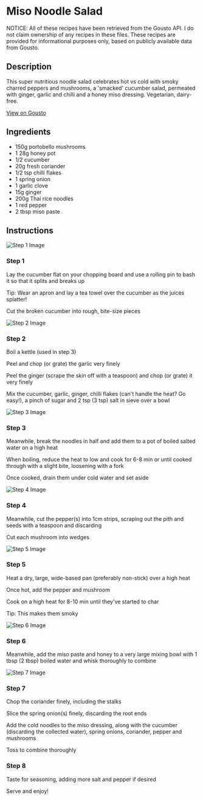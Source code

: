 # Miso Noodle Salad

NOTICE: All of these recipes have been retrieved from the Gousto API. I do not claim ownership of any recipes in these files. These recipes are provided for informational purposes only, based on publicly available data from Gousto.

## Description

This super nutritious noodle salad celebrates hot vs cold with smoky charred peppers and mushrooms, a 'smacked' cucumber salad, permeated with ginger, garlic and chilli and a honey miso dressing. Vegetarian, dairy-free.

[View on Gousto](https://www.gousto.co.uk/recipes/cookbook/miso-noodle-salad)

## Ingredients

- 150g portobello mushrooms
- 1 28g honey pot 
- 1/2 cucumber
- 20g fresh coriander
- 1/2 tsp chilli flakes
- 1 spring onion
- 1 garlic clove
- 15g ginger
- 200g Thai rice noodles
- 1 red pepper
- 2 tbsp miso paste

## Instructions

![Step 1 Image](https://production-media.gousto.co.uk/cms/recipe-step-image/466.-step-1-x200.jpg)

### Step 1

Lay the cucumber flat on your chopping board and use a rolling pin to bash it so that it splits and breaks up


Tip: Wear an apron and lay a tea towel over the cucumber as the juices splatter!


Cut the broken cucumber into rough, bite-size pieces

![Step 2 Image](https://production-media.gousto.co.uk/cms/recipe-step-image/466.-step-2-x200.jpg)

### Step 2

Boil a kettle (used in step 3)


Peel and chop (or grate) the garlic very finely


Peel the ginger (scrape the skin off with a teaspoon) and chop (or grate) it very finely


Mix the cucumber, garlic, ginger, chilli flakes (can't handle the heat? Go easy!), a pinch of sugar and 2 tsp<span class="text-danger"> (3 tsp)</span> salt in sieve over a bowl

![Step 3 Image](https://production-media.gousto.co.uk/cms/recipe-step-image/466.-step-3-x200.jpg)

### Step 3

Meanwhile, break the noodles in half and add them to a pot of boiled salted water on a high heat


When boiling, reduce the heat to low and cook for 6-8 min or until cooked through with a slight bite, loosening with a fork


Once cooked, drain them under cold water and set aside

![Step 4 Image](https://production-media.gousto.co.uk/cms/recipe-step-image/466.-step-4-new-x200.jpg)

### Step 4

Meanwhile, cut the pepper<span class="text-danger">(s)</span> into 1cm strips, scraping out the pith and seeds with a teaspoon and discarding


Cut each mushroom into wedges

![Step 5 Image](https://production-media.gousto.co.uk/cms/recipe-step-image/466.-step-5-x200.jpg)

### Step 5

Heat a dry, large, wide-based pan (preferably non-stick) over a high heat


Once hot, add the pepper and mushroom


Cook on a high heat for 8-10 min until they've started to char


Tip: This makes them smoky

![Step 6 Image](https://production-media.gousto.co.uk/cms/recipe-step-image/466.-step-6-x200.jpg)

### Step 6

Meanwhile, add the miso paste and honey to a very large mixing bowl with 1 tbsp<span class="text-danger"> (2 tbsp)</span> boiled water and whisk thoroughly to combine

![Step 7 Image](https://production-media.gousto.co.uk/cms/recipe-step-image/466.step-7-x200.jpg)

### Step 7

Chop the coriander finely, including the stalks


Slice the spring onion<span class="text-danger">(s)</span> finely, discarding the root ends


Add the cold noodles to the miso dressing, along with the cucumber (discarding the collected water), spring onions, coriander, pepper and mushrooms


Toss to combine thoroughly

### Step 8

Taste for seasoning, adding more salt and pepper if desired


Serve and enjoy!

